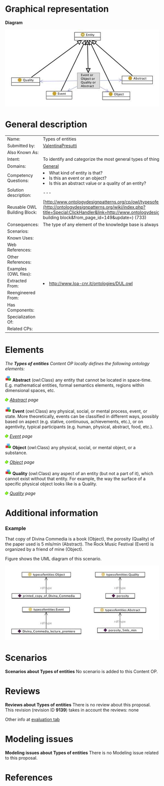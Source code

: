 #  Graphical representation


__Diagram__




[![Image:Typesofentities.jpg](./Typesofentities.jpg)](../Image/Typesofentities.jpg.md "Image:Typesofentities.jpg")




#  General description




|  |  |
| --- | --- |
|  Name: |  Types of entities |
|  Submitted by: | [ValentinaPresutti](../User/ValentinaPresutti.md "User:ValentinaPresutti") |
|  Also Known As: |  |
|  Intent: |  To identify and categorize the most general types of things in the domain of discourse. |
|  Domains: | [General](../Community/General.md "Community:General") |
|  Competency Questions: | <li> What kind of entity is that?</li><li> Is this an event or an object?</li><li> Is this an abstract value or a quality of an entity?</li> |
|  Solution description: |  --- |
|  Reusable OWL Building Block: | [http://www.ontologydesignpatterns.org/cp/owl/typesofentities.owl](http://ontologydesignpatterns.org/wiki/index.php?title=Special:ClickHandler&link=http://www.ontologydesignpatterns.org/cp/owl/typesofentities.owl&message=OWL building block&from_page_id=149&update=) (733) |
|  Consequences: |  The type of any element of the knowledge base is always known. |
|  Scenarios: |  |
|  Known Uses: |  |
|  Web References: |  |
|  Other References: |  |
|  Examples (OWL files): |  |
|  Extracted From: | <li><a class="external free" href="http://www.loa-cnr.it/ontologies/DUL.owl" rel="nofollow" title="http://www.loa-cnr.it/ontologies/DUL.owl">http://www.loa-cnr.it/ontologies/DUL.owl</a></li> |
|  Reengineered From: |  |
|  Has Components: |  |
|  Specialization Of: |  |
|  Related CPs: |  |


  




#  Elements


_The __Types of entities__ Content OP locally defines the following ontology elements:_




[![Class](./20px-Class.gif)](../Image/Class.gif.md "Class") __Abstract__ (owl:Class) any entity that cannot be located in space-time. E.g. mathematical entities, formal semantics
elements, regions within dimensional spaces, etc. 



 [![](./11px-ArrowRight.gif)](../Image/ArrowRight.gif.md "ArrowRight.gif") _[Abstract](./Types_of_entities/Abstract.md "Submissions:Types of entities/Abstract") page_

[![Class](./20px-Class.gif)](../Image/Class.gif.md "Class") __Event__ (owl:Class) any physical, social, or mental process, event, or state. More theoretically, events can be
classified in different ways, possibly based on aspect (e.g. stative, continuous, achievements, etc.), or
on agentivity, typical participants (e.g. human, physical, abstract, food, etc.). 



 [![](./11px-ArrowRight.gif)](../Image/ArrowRight.gif.md "ArrowRight.gif") _[Event](../CommunicationEvent/CommunicationEvent.md "Submissions:Types of entities/Event") page_

[![Class](./20px-Class.gif)](../Image/Class.gif.md "Class") __Object__ (owl:Class) any physical, social, or mental object, or a substance. 



 [![](./11px-ArrowRight.gif)](../Image/ArrowRight.gif.md "ArrowRight.gif") _[Object](../Object/Object.md "Submissions:Types of entities/Object") page_

[![Class](./20px-Class.gif)](../Image/Class.gif.md "Class") __Quality__ (owl:Class) any aspect of an entity (but not a part of it), which cannot exist without that entity. For
example, the way the surface of a specific physical object looks like is a Quality. 



 [![](./11px-ArrowRight.gif)](../Image/ArrowRight.gif.md "ArrowRight.gif") _[Quality](./AffectedBy/Quality.md "Submissions:Types of entities/Quality") page_
#  Additional information


###  Example



That copy of Divina Commedia is a book (Object), the porosity (Quality) of the paper used is 5 mls/min (Abstract). 
The Rock Music Festival (Event) is organized by a friend of mine (Object). 


Figure shows the UML diagram of this scenario.




[![Image:Types of entitiesExampleDiagram.jpg](./Types_of_entitiesExampleDiagram.jpg)](../Image/Types_of_entitiesExampleDiagram.jpg.md "Image:Types of entitiesExampleDiagram.jpg")





  




#  Scenarios



__Scenarios about Types of entities__
No scenario is added to this Content OP.




#  Reviews



__Reviews about Types of entities__
There is no review about this proposal.
This revision (revision ID __9139__) takes in account the reviews: none


Other info at [evaluation tab](http://ontologydesignpatterns.org/wiki/index.php?title=Submissions:Types_of_entities&action=evaluation "http://ontologydesignpatterns.org/wiki/index.php?title=Submissions:Types_of_entities&action=evaluation")




  




#  Modeling issues



__Modeling issues about Types of entities__
There is no Modeling issue related to this proposal.




  




#  References